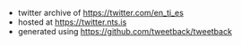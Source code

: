 * twitter archive of <https://twitter.com/en_ti_es>
* hosted at <https://twitter.nts.is>
* generated using <https://github.com/tweetback/tweetback>
